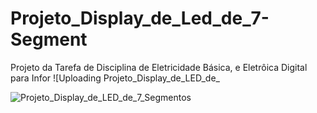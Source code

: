 # Projeto_Display_de_Led_de_7-Segment
Projeto da Tarefa de Disciplina de Eletricidade Básica, e Eletrôica Digital para Infor
![Uploading Projeto_Display_de_LED_de_

![Projeto_Display_de_LED_de_7_Segmentos](https://github.com/user-attachments/assets/9eec8055-4d3a-4ee0-8d12-18627fa1eed5)

